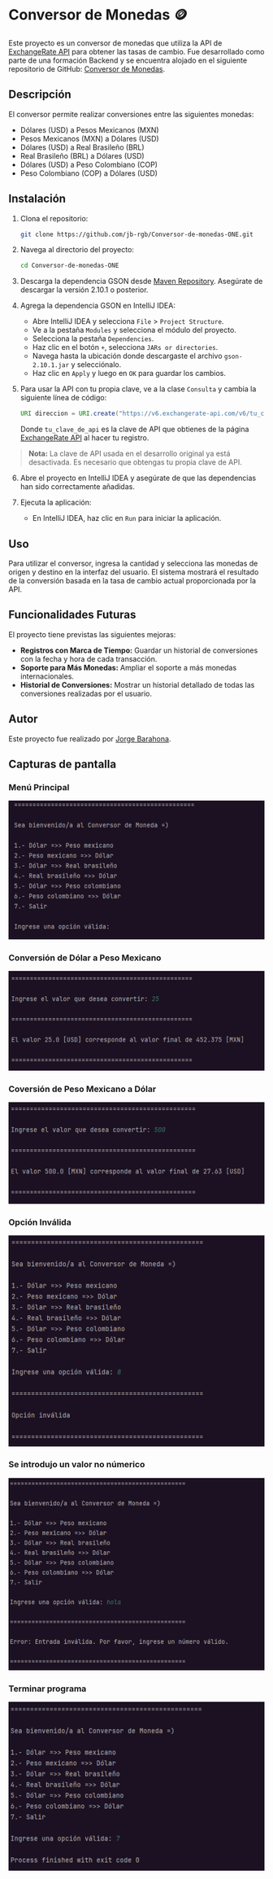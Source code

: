 # Conversor de Monedas 🪙

Este proyecto es un conversor de monedas que utiliza la API de [ExchangeRate API](https://www.exchangerate-api.com/) para obtener las tasas de cambio. Fue desarrollado como parte de una formación Backend y se encuentra alojado en el siguiente repositorio de GitHub: [Conversor de Monedas](https://github.com/jb-rgb/Conversor-de-monedas-ONE).

## Descripción

El conversor permite realizar conversiones entre las siguientes monedas:

- Dólares (USD) a Pesos Mexicanos (MXN)
- Pesos Mexicanos (MXN) a Dólares (USD)
- Dólares (USD) a Real Brasileño (BRL)
- Real Brasileño (BRL) a Dólares (USD)
- Dólares (USD) a Peso Colombiano (COP)
- Peso Colombiano (COP) a Dólares (USD)

## Instalación

1. Clona el repositorio:
    ```bash
    git clone https://github.com/jb-rgb/Conversor-de-monedas-ONE.git
    ```

2. Navega al directorio del proyecto:
    ```bash
    cd Conversor-de-monedas-ONE
    ```

3. Descarga la dependencia GSON desde [Maven Repository](https://mvnrepository.com/artifact/com.google.code.gson/gson). Asegúrate de descargar la versión 2.10.1 o posterior.

4. Agrega la dependencia GSON en IntelliJ IDEA:
    - Abre IntelliJ IDEA y selecciona `File` > `Project Structure`.
    - Ve a la pestaña `Modules` y selecciona el módulo del proyecto.
    - Selecciona la pestaña `Dependencies`.
    - Haz clic en el botón `+`, selecciona `JARs or directories`.
    - Navega hasta la ubicación donde descargaste el archivo `gson-2.10.1.jar` y selecciónalo.
    - Haz clic en `Apply` y luego en `OK` para guardar los cambios.

5. Para usar la API con tu propia clave, ve a la clase `Consulta` y cambia la siguiente línea de código:
    ```java
    URI direccion = URI.create("https://v6.exchangerate-api.com/v6/tu_clave_de_api/latest/" + moneda);
    ```
   Donde `tu_clave_de_api` es la clave de API que obtienes de la página [ExchangeRate API](https://www.exchangerate-api.com/) al hacer tu registro.
> **Nota:** La clave de API usada en el desarrollo original ya está desactivada. Es necesario que obtengas tu propia clave de API.

6. Abre el proyecto en IntelliJ IDEA y asegúrate de que las dependencias han sido correctamente añadidas.

7. Ejecuta la aplicación:
    - En IntelliJ IDEA, haz clic en `Run` para iniciar la aplicación.

## Uso

Para utilizar el conversor, ingresa la cantidad y selecciona las monedas de origen y destino en la interfaz del usuario. El sistema mostrará el resultado de la conversión basada en la tasa de cambio actual proporcionada por la API.

## Funcionalidades Futuras

El proyecto tiene previstas las siguientes mejoras:

- **Registros con Marca de Tiempo:** Guardar un historial de conversiones con la fecha y hora de cada transacción.
- **Soporte para Más Monedas:** Ampliar el soporte a más monedas internacionales.
- **Historial de Conversiones:** Mostrar un historial detallado de todas las conversiones realizadas por el usuario.

## Autor

Este proyecto fue realizado por [Jorge Barahona](https://github.com/jb-rgb).

## Capturas de pantalla

### Menú Principal
![Menú Principal](screenshots/menuPrincipal.png)

### Conversión de Dólar a Peso Mexicano
![Conversión de Dólar a Peso Mexicano](screenshots/dolarPesoMexicano.png)

### Coversión de Peso Mexicano a Dólar
![Conversión de Peso Mexicano a Dolar](screenshots/pesoMexicanoDolar.png)

### Opción Inválida
![Opción Inválida](screenshots/opcionInvalida.png)

### Se introdujo un valor no númerico
![Se introdujo un valor no númerico](screenshots/introducirValorNoNumerico.png)

### Terminar programa
![Terminar programa](screenshots/terminarPrograma.png)